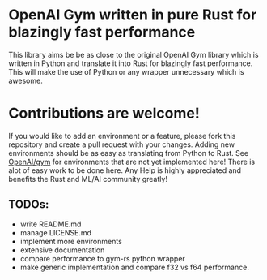 # OpenAI Gym written in pure Rust for blazingly fast performance

This library aims be be as close to the original OpenAI Gym library which is written in Python
and translate it into Rust for blazingly fast performance.
This will make the use of Python or any wrapper unnecessary which is awesome.


# Contributions are welcome!
If you would like to add an environment or a feature, please fork this repository and create a pull request 
with your changes. Adding new environments should be as easy as translating from Python to Rust. See 
[OpenAI/gym](https://github.com/openai/gym)
for environments that are not yet implemented here! There is alot of easy work to be done here.
Any Help is highly appreciated and benefits the Rust and ML/AI community greatly!

## TODOs:
- write README.md
- manage LICENSE.md
- implement more environments
- extensive documentation
- compare performance to gym-rs python wrapper
- make generic implementation and compare f32 vs f64 performance.